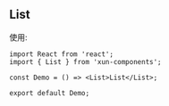 ## List

使用:

```tsx
import React from 'react';
import { List } from 'xun-components';

const Demo = () => <List>List</List>;

export default Demo;
```
